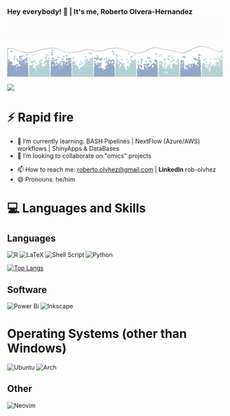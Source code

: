 ### Hey everybody! 👋 | It's me, Roberto Olvera-Hernandez

![](banner.png)

[<img src="https://img.shields.io/badge/linkedin-%230077B5.svg?style=for-the-badge&logo=linkedin&logoColor=white">](https://www.linkedin.com/in/rob-olvhez/)

# ⚡ Rapid fire
<!-- - 🔭 I’m currently working on ... -->
- 🌱 I’m currently learning: BASH Pipelines | NextFlow (Azure/AWS) workflows | ShinyApps & DataBases
- 👯 I’m looking to collaborate on "omics" projects
<!-- - 🤔 I’m looking for help with ... -->
<!-- - 💬 Ask me about -->
- 📫 How to reach me: roberto.olvhez@gmail.com | **LinkedIn** rob-olvhez
- 😄 Pronouns: he/him
<!-- - ⚡ Fun fact: ... -->

# 💻 Languages and Skills
## Languages

![R](https://img.shields.io/badge/r-%23276DC3.svg?style=for-the-badge&logo=r&logoColor=white)
![LaTeX](https://img.shields.io/badge/latex-%23008080.svg?style=for-the-badge&logo=latex&logoColor=white)
![Shell Script](https://img.shields.io/badge/shell_script-%23121011.svg?style=for-the-badge&logo=gnu-bash&logoColor=white)
![Python](https://img.shields.io/badge/python-3670A0?style=for-the-badge&logo=python&logoColor=ffdd54)

[![Top Langs](https://github-readme-stats.vercel.app/api/top-langs/?username=robolvhez&hide_progress=false&layout=compact)](https://github.com/anuraghazra/github-readme-stats)

## Software
![Power Bi](https://img.shields.io/badge/power_bi-F2C811?style=for-the-badge&logo=powerbi&logoColor=black)
![Inkscape](https://img.shields.io/badge/Inkscape-e0e0e0?style=for-the-badge&logo=inkscape&logoColor=080A13)

# Operating Systems (other than Windows)
![Ubuntu](https://img.shields.io/badge/Ubuntu-E95420?style=for-the-badge&logo=ubuntu&logoColor=white)
![Arch](https://img.shields.io/badge/Arch%20Linux-1793D1?logo=arch-linux&logoColor=fff&style=for-the-badge)

## Other
![Neovim](https://img.shields.io/badge/NeoVim-%2357A143.svg?&style=for-the-badge&logo=neovim&logoColor=white)

